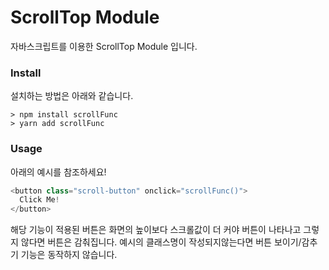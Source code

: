 # ScrollTop Module

자바스크립트를 이용한 ScrollTop Module 입니다.

### Install

설치하는 방법은 아래와 같습니다.

```
> npm install scrollFunc
> yarn add scrollFunc
```

### Usage

아래의 예시를 참조하세요!

```javascript
<button class="scroll-button" onclick="scrollFunc()">
  Click Me!
</button>
```

해당 기능이 적용된 버튼은 화면의 높이보다 스크롤값이 더 커야 버튼이 나타나고 그렇지 않다면 버튼은 감춰집니다.
예시의 클래스명이 작성되지않는다면 버튼 보이기/감추기 기능은 동작하지 않습니다.
